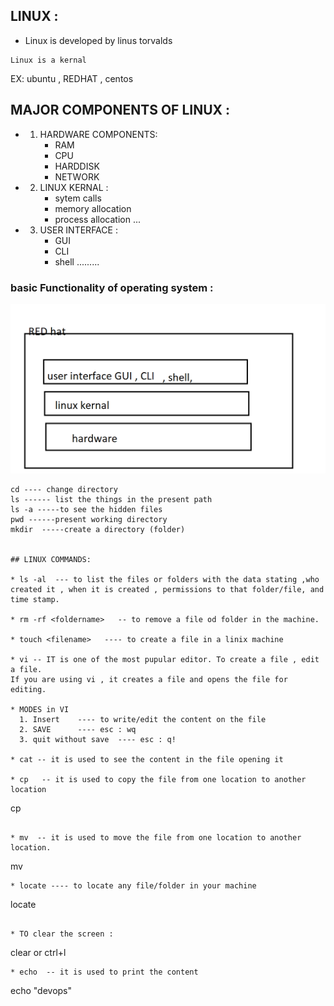 ## LINUX :
* Linux is developed by  linus torvalds

```
Linux is a kernal 
```
EX: ubuntu , REDHAT , centos 


## MAJOR COMPONENTS OF LINUX :

* 1. HARDWARE COMPONENTS:
     * RAM 
     * CPU 
     * HARDDISK
     * NETWORK
* 2. LINUX KERNAL :
     * sytem calls 
     * memory allocation 
     * process allocation
     ...
* 3. USER INTERFACE :
     * GUI 
     * CLI 
     * shell
     .........

### basic Functionality of operating system :

![preview](../images/linux1.png)

```
cd ---- change directory 
ls ------ list the things in the present path
ls -a -----to see the hidden files 
pwd ------present working directory 
mkdir  -----create a directory (folder)


## LINUX COMMANDS:

* ls -al  --- to list the files or folders with the data stating ,who created it , when it is created , permissions to that folder/file, and time stamp.

* rm -rf <foldername>   -- to remove a file od folder in the machine.

* touch <filename>   ---- to create a file in a linix machine 

* vi -- IT is one of the most pupular editor. To create a file , edit a file.
If you are using vi , it creates a file and opens the file for editing.

* MODES in VI 
  1. Insert    ---- to write/edit the content on the file
  2. SAVE      ---- esc : wq
  3. quit without save  ---- esc : q!

* cat -- it is used to see the content in the file opening it 

* cp   -- it is used to copy the file from one location to another location

```
cp <source> <destination>
```

* mv  -- it is used to move the file from one location to another location.

```
mv <source> <destination>
```
* locate ---- to locate any file/folder in your machine 

```
locate <filename>
```

* TO clear the screen :
```
clear or ctrl+l
```
* echo  -- it is used to print the content 

```
echo "devops"